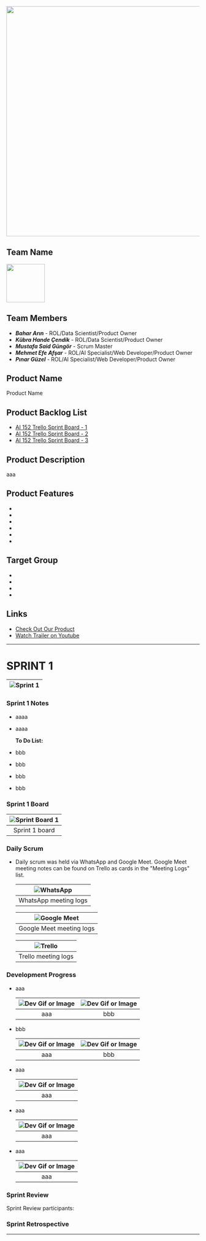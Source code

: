 <p align="center">
  <img src="images/image-1.png" width="600">
</p>


## Team Name
<img src="images/image-2.png" width="100">

## Team Members
- ***Bahar Arın*** - ROL/Data Scientist/Product Owner
- ***Kübra Hande Çendik*** - ROL/Data Scientist/Product Owner
- ***Mustafa Said Güngör*** - Scrum Master
- ***Mehmet Efe Afşar*** - ROL/AI Specialist/Web Developer/Product Owner
- ***Pınar Güzel*** - ROL/AI Specialist/Web Developer/Product Owner

## Product Name
Product Name


## Product Backlog List
- [AI 152 Trello Sprint Board - 1](https://trello.com/b/QcRPIhZZ/1-sprint)
- [AI 152 Trello Sprint Board - 2](https://trello.com/b/wnCAaBHt/2-sprint)
- [AI 152 Trello Sprint Board - 3](https://trello.com/b/xcPH4JYu/3-sprint)

## Product Description
aaa

## Product Features
- 
- 
- 
- 
- 
- 

## Target Group
- 
- 
- 
- 

## Links
- [Check Out Our Product](https://github.com/mustafagungormd/Bootcamp_AI-152)
- [Watch Trailer on Youtube](https://www.youtube.com/watch?v=LpNVf8sczqU)

---
# **SPRINT 1**

   | ![Sprint 1](images/image-3.png) |
   |:---------------------------------:|

<!--  - It has been decided that the score evaluation for the sprint will be 20. -->
<!--  - Score completion logic: The backlog score that must be completed throughout the project is expected to be 50. The number of points to be completed for the first Sprint was determined as 20, and the target score was reached by obtaining 20 points. -->

### **Sprint 1 Notes**
- aaaa
- aaaa <br>

  **To Do List:**
- bbb
- bbb
- bbb
- bbb

### **Sprint 1 Board**
   | ![Sprint Board 1](images/image-4.png) |
   |:---------------------------------:|
   | Sprint 1 board                         |

### **Daily Scrum**

* Daily scrum was held via WhatsApp and Google Meet. Google Meet meeting notes can be found on Trello as cards in the "Meeting Logs" list.

   | ![WhatsApp](images/image-5.png) |
   |:---------------------------------:|
   | WhatsApp meeting logs                        |

   | ![Google Meet](images/image-6.png) |
   |:---------------------------------:|
   | Google Meet meeting logs                        |

   | ![Trello](images/image-7.png) |
   |:---------------------------------:|
   | Trello meeting logs                        |

  
### **Development Progress**
* aaa

   | ![Dev Gif or Image](images/image-9.png) | ![Dev Gif or Image](images/image-10.png) |
   |:---------------------------------:|:-----------------------------------:|
   | aaa                        | bbb                        |

* bbb

   | ![Dev Gif or Image](images/image-11.png) | ![Dev Gif or Image](images/image-12.png) |
   |:---------------------------------:|:-----------------------------------:|
   | aaa                        | bbb                         |

* aaa

   | ![Dev Gif or Image](images/image-13.png) |
   |:---------------------------------:|
   | aaa                       |

* aaa

   | ![Dev Gif or Image](images/image-14.png) |
   |:---------------------------------:|
   | aaa                        |

* aaa

   | ![Dev Gif or Image](images/image-15.png) |
   |:---------------------------------:|
   | aaa                         |


 ### **Sprint Review**
<!--  - At the end of Sprint 1, the team met and the Sprint was reviewed. The intended tasks have all been completed. -->
Sprint Review participants:




 ### **Sprint Retrospective**
<!-- - The score for Sprint 1 is 20. -->


---

